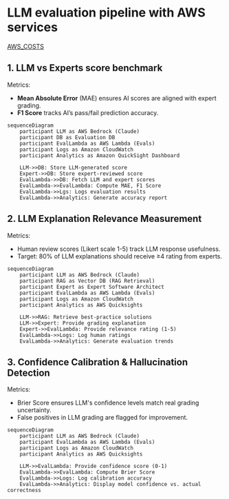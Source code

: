 # LLM evaluation pipeline with AWS services

[AWS_COSTS](aws_costs.md)

## 1. LLM vs Experts score benchmark

Metrics:
- **Mean Absolute Error** (MAE) ensures AI scores are aligned with expert grading.
- **F1 Score** tracks AI’s pass/fail prediction accuracy.

```mermaid
sequenceDiagram
    participant LLM as AWS Bedrock (Claude)
    participant DB as Evaluation DB
    participant EvalLambda as AWS Lambda (Evals)
    participant Logs as Amazon CloudWatch
    participant Analytics as Amazon QuickSight Dashboard

    LLM->>DB: Store LLM-generated score
    Expert->>DB: Store expert-reviewed score
    EvalLambda->>DB: Fetch LLM and expert scores
    EvalLambda->>EvalLambda: Compute MAE, F1 Score
    EvalLambda->>Lgs: Logs evaluation results
    EvalLambda->>Analytics: Generate accuracy report
```

## 2. LLM Explanation Relevance Measurement

Metrics:
- Human review scores (Likert scale 1-5) track LLM response usefulness.
- Target: 80% of LLM explanations should receive ≥4 rating from experts.

```mermaid
sequenceDiagram
    participant LLM as AWS Bedrock (Claude)
    participant RAG as Vector DB (RAG Retrieval)
    participant Expert as Expert Software Architect
    participant EvalLambda as AWS Lambda (Evals)
    participant Logs as Amazon CloudWatch
    participant Analytics as AWS Quicksights

    LLM->>RAG: Retrieve best-practice solutions
    LLM->>Expert: Provide grading explanation
    Expert->>EvalLambda: Provide relevance rating (1-5)
    EvalLambda->>Logs: Log human ratings
    EvalLambda->>Analytics: Generate evaluation trends
  ```

## 3. Confidence Calibration & Hallucination Detection

Metrics:
- Brier Score ensures LLM's confidence levels match real grading uncertainty.
- False positives in LLM grading are flagged for improvement.

```mermaid
sequenceDiagram
    participant LLM as AWS Bedrock (Claude)
    participant EvalLambda as AWS Lambda (Evals)
    participant Logs as Amazon CloudWatch
    participant Analytics as AWS Quicksights

    LLM->>EvalLambda: Provide confidence score (0-1)
    EvalLambda->>EvalLambda: Compute Brier Score
    EvalLambda->>Logs: Log calibration accuracy
    EvalLambda->>Analytics: Display model confidence vs. actual correctness
```
